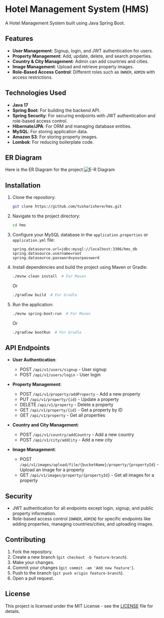 # Hotel Management System (HMS)

A Hotel Management System built using Java Spring Boot. 

## Features

- **User Management**: Signup, login, and JWT authentication for users.
- **Property Management**: Add, update, delete, and search properties.
- **Country & City Management**: Admin can add countries and cities.
- **Image Management**: Upload and retrieve property images.
- **Role-Based Access Control**: Different roles such as `OWNER`, `ADMIN` with access restrictions.

## Technologies Used

- **Java 17**
- **Spring Boot**: For building the backend API.
- **Spring Security**: For securing endpoints with JWT authentication and role-based access control.
- **Hibernate/JPA**: For ORM and managing database entities.
- **MySQL**: For storing application data.
- **Amazon S3**: For storing property images.
- **Lombok**: For reducing boilerplate code.

## ER Diagram


Here is the ER Diagram for the project:![E-R Diagram](https://github.com/user-attachments/assets/b48a080d-13ec-4434-90da-3460a457d7d8)




## Installation

1. Clone the repository:
    ```bash
    git clone https://github.com/tusharishere/hms.git
    ```

2. Navigate to the project directory:
    ```bash
    cd hms
    ```

3. Configure your MySQL database in the `application.properties` or `application.yml` file:
    ```properties
    spring.datasource.url=jdbc:mysql://localhost:3306/hms_db
    spring.datasource.username=root
    spring.datasource.password=yourpassword
    ```

4. Install dependencies and build the project using Maven or Gradle:
    ```bash
    ./mvnw clean install  # For Maven
    ```
    Or
    ```bash
    ./gradlew build  # For Gradle
    ```

5. Run the application:
    ```bash
    ./mvnw spring-boot:run  # For Maven
    ```
    Or
    ```bash
    ./gradlew bootRun  # For Gradle
    ```

## API Endpoints

- **User Authentication**:
  - POST `/api/v1/users/signup` - User signup
  - POST `/api/v1/users/login` - User login
  
- **Property Management**:
  - POST `/api/v1/property/addProperty` - Add a new property
  - PUT `/api/v1/property/{id}` - Update a property
  - DELETE `/api/v1/property` - Delete a property
  - GET `/api/v1/property/{id}` - Get a property by ID
  - GET `/api/v1/property` - Get all properties

- **Country and City Management**:
  - POST `/api/v1/country/addCountry` - Add a new country
  - POST `/api/v1/city/addCity` - Add a new city

- **Image Management**:
  - POST `/api/v1/images/upload/file/{bucketName}/property/{propertyId}` - Upload an image for a property
  - GET `/api/v1/images/property/{propertyId}` - Get all images for a property

## Security

- JWT authentication for all endpoints except login, signup, and public property information.
- Role-based access control (`OWNER`, `ADMIN`) for specific endpoints like adding properties, managing countries/cities, and uploading images.

## Contributing

1. Fork the repository.
2. Create a new branch (`git checkout -b feature-branch`).
3. Make your changes.
4. Commit your changes (`git commit -am 'Add new feature'`).
5. Push to the branch (`git push origin feature-branch`).
6. Open a pull request.

## License

This project is licensed under the MIT License - see the [LICENSE](LICENSE) file for details.
